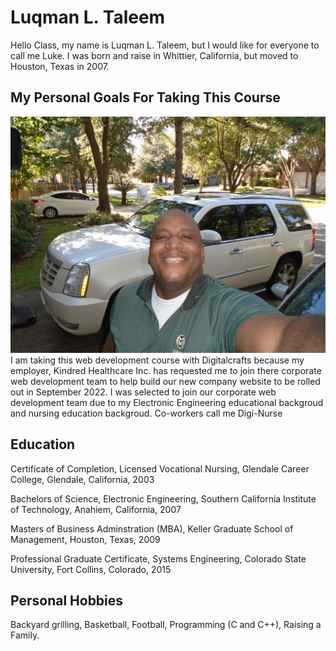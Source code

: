 # Luqman L. Taleem

Hello Class, my name is Luqman L. Taleem, but I would like for everyone to call me Luke.
I was born and raise in Whittier, California, but moved to Houston, Texas in 2007. 

## My Personal Goals For Taking This Course

![Luqman Taleem](./pictures/Luqman.jpg)
I am taking this web development course with Digitalcrafts because my employer, Kindred
Healthcare Inc. has requested me to join there corporate web development team to help
build our new company website to be rolled out in September 2022. I was selected to join
our corporate web development team due to my Electronic Engineering educational backgroud
and nursing education backgroud. Co-workers call me Digi-Nurse

## Education

Certificate of Completion, Licensed Vocational Nursing, Glendale Career College,
Glendale, California, 2003

Bachelors of Science, Electronic Engineering, Southern California Institute of Technology, Anahiem, California, 2007

Masters of Business Adminstration (MBA), Keller Graduate School of Management, Houston,
Texas, 2009

Professional Graduate Certificate, Systems Engineering, Colorado State University,
Fort Collins, Colorado, 2015 

## Personal Hobbies

Backyard grilling, Basketball, Football, Programming (C and C++), Raising a Family. 